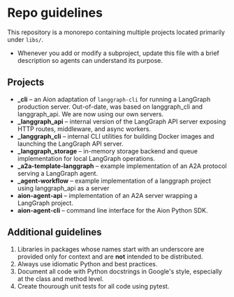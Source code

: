 # Repo guidelines

This repository is a monorepo containing multiple projects located primarily under `libs/`.

- Whenever you add or modify a subproject, update this file with a brief description so agents can understand its purpose.

## Projects

- **_cli** – an Aion adaptation of `langgraph-cli` for running a LangGraph production server. Out-of-date, was based on langgraph_cli and langgraph_api. We are now using our own servers.
- **_langgraph_api** – internal version of the LangGraph API server exposing HTTP routes, middleware, and async workers.
- **_langgraph_cli** – internal CLI utilities for building Docker images and launching the LangGraph API server.
- **_langgraph_storage** – in-memory storage backend and queue implementation for local LangGraph operations.
- **_a2a-template-langgraph** – example implementation of an A2A protocol serving a LangGraph agent.
- **_agent-workflow** – example implementation of a langgraph project using langgraph_api as a server
- **aion-agent-api** – implementation of an A2A server wrapping a LangGraph project.
- **aion-agent-cli** – command line interface for the Aion Python SDK.

## Additional guidelines

1. Libraries in packages whose names start with an underscore are provided only for context and are **not** intended to be distributed.
2. Always use idiomatic Python and best practices.
3. Document all code with Python docstrings in Google's style, especially at the class and method level.
4. Create thourough unit tests for all code using pytest.
